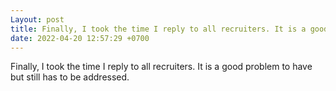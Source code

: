 ```yaml
---
Layout: post
title: Finally, I took the time I reply to all recruiters. It is a good problem to have...
date: 2022-04-20 12:57:29 +0700
---
```

Finally, I took the time I reply to all recruiters. It is a good problem to have but still has to be addressed.

